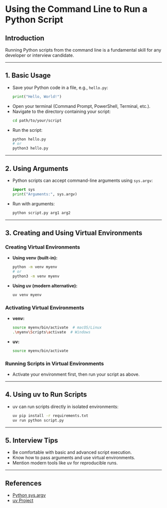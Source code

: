 # Using the Command Line to Run a Python Script

## Introduction

Running Python scripts from the command line is a fundamental skill for any developer or interview candidate.

---

## 1. Basic Usage

- Save your Python code in a file, e.g., `hello.py`:
  ```python
  print("Hello, World!")
  ```
- Open your terminal (Command Prompt, PowerShell, Terminal, etc.).
- Navigate to the directory containing your script:
  ```sh
  cd path/to/your/script
  ```
- Run the script:
  ```sh
  python hello.py
  # or
  python3 hello.py
  ```

---

## 2. Using Arguments

- Python scripts can accept command-line arguments using `sys.argv`:
  ```python
  import sys
  print("Arguments:", sys.argv)
  ```
- Run with arguments:
  ```sh
  python script.py arg1 arg2
  ```

---

## 3. Creating and Using Virtual Environments

### Creating Virtual Environments

- **Using venv (built-in):**

  ```sh
  python -m venv myenv
  # or
  python3 -m venv myenv
  ```

- **Using uv (modern alternative):**
  ```sh
  uv venv myenv
  ```

### Activating Virtual Environments

- **venv:**

  ```sh
  source myenv/bin/activate  # macOS/Linux
  .\myenv\Scripts\activate  # Windows
  ```

- **uv:**
  ```sh
  source myenv/bin/activate
  ```

### Running Scripts in Virtual Environments

- Activate your environment first, then run your script as above.

---

## 4. Using uv to Run Scripts

- uv can run scripts directly in isolated environments:
  ```sh
  uv pip install -r requirements.txt
  uv run python script.py
  ```

---

## 5. Interview Tips

- Be comfortable with basic and advanced script execution.
- Know how to pass arguments and use virtual environments.
- Mention modern tools like uv for reproducible runs.

---

## References

- [Python sys.argv](https://docs.python.org/3/library/sys.html#sys.argv)
- [uv Project](https://github.com/astral-sh/uv)
